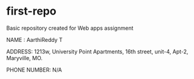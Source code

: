 # first-repo
Basic repository created for Web apps assignment

NAME : AarthiReddy T

ADDRESS: 1213w, University Point Apartments, 16th street, unit-4, Apt-2, Maryville, MO.

PHONE NUMBER: N/A
